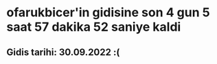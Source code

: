 # ofarukbicer'in gidisine son 4 gun 5 saat 57 dakika 52 saniye kaldi

## Gidis tarihi: 30.09.2022 :(